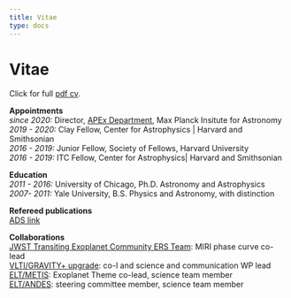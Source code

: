 ```yaml
---
title: Vitae
type: docs
---
```


# Vitae

Click for full [pdf cv](https://www.mpia.de/5748322/Curriculum_Vitae_Kreidberg.pdf).

**Appointments**\
_since 2020:_ Director, [APEx Department](https://www.mpia.de/institute/scientific-departments/atmospheric-physics-of-exoplanets), Max Planck Insitute for Astronomy \
_2019 - 2020:_ Clay Fellow, Center for Astrophysics | Harvard and Smithsonian \
_2016 - 2019:_ Junior Fellow, Society of Fellows, Harvard University \
_2016 - 2019:_ ITC Fellow, Center for Astrophysics| Harvard and Smithsonian 

**Education** \
_2011 - 2016:_ University of Chicago, Ph.D. Astronomy and Astrophysics \
_2007- 2011:_ Yale University, B.S. Physics and Astronomy, with distinction

**Refereed publications** \
[ADS link](https://ui.adsabs.harvard.edu/search/filter_property_fq_property=AND&filter_property_fq_property=property%3A%22refereed%22&fq=%7B!type%3Daqp%20v%3D%24fq_property%7D&fq_property=(property%3A%22refereed%22)&q=%20author%3A%22kreidberg%22&sort=date%20desc%2C%20bibcode%20desc&p\_=0)

**Collaborations** \
[JWST Transiting Exoplanet Community ERS Team](https://ers-transit.github.io/): MIRI phase curve co-lead \
[VLTI/GRAVITY+ upgrade](https://www.mpe.mpg.de/ir/gravityplus): co-I and science and communication WP lead \
[ELT/METIS](https://metis.strw.leidenuniv.nl/): Exoplanet Theme co-lead, science team member \
[ELT/ANDES](https://elt.eso.org/instrument/ANDES/): steering committee member, science team member
